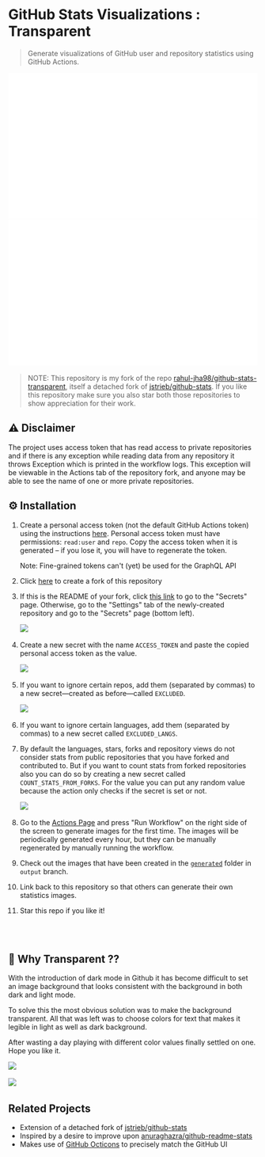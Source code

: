 # GitHub Stats Visualizations : Transparent
> Generate visualizations of GitHub user and repository statistics using GitHub
Actions.

<a href="https://github.com/darshanrampatel/github-stats-transparent">

![](https://raw.githubusercontent.com/darshanrampatel/github-stats-transparent/output/generated/overview.svg)
![](https://raw.githubusercontent.com/darshanrampatel/github-stats-transparent/output/generated/languages.svg)

</a>

> NOTE: This repository is my fork of the repo [rahul-jha98/github-stats-transparent](https://github.com/rahul-jha98/github-stats-transparent), itself a detached fork of [jstrieb/github-stats](https://github.com/jstrieb/github-stats). If you like this repository make sure you also star both those repositories to show appreciation for their work.

## ⚠️ Disclaimer

The project uses access token that has read access to private repositories and if there is any
exception while reading data from any repository it throws Exception which is printed in the workflow logs.
This exception will be viewable in the Actions tab of the repository fork, and
anyone may be able to see the name of one or more private repositories.

## ⚙️ Installation

1. Create a personal access token (not the default GitHub Actions token) using
   the instructions
   [here](https://docs.github.com/en/github/authenticating-to-github/creating-a-personal-access-token).
   Personal access token must have permissions: `read:user` and `repo`. Copy
   the access token when it is generated – if you lose it, you will have to
   regenerate the token.

   Note: Fine-grained tokens can't (yet) be used for the GraphQL API

2. Click [here](https://github.com/darshanrampatel/github-stats-transparent/fork) to create a
   fork of this repository

3. If this is the README of your fork, click [this
   link](../../settings/secrets/actions) to go to the "Secrets" page.
   Otherwise, go to the "Settings" tab of the newly-created repository and go
   to the "Secrets" page (bottom left).

   ![](https://raw.githubusercontent.com/darshanrampatel/github-stats-transparent/main/readme_images/Actions.png)

4. Create a new secret with the name `ACCESS_TOKEN` and paste the copied
   personal access token as the value.

   <img src='https://raw.githubusercontent.com/darshanrampatel/github-stats-transparent/main/readme_images/Token.png' height='250px'/>

5. If you want to ignore certain repos, add them (separated by commas) to a new
   secret—created as before—called `EXCLUDED`.

   <img src='https://raw.githubusercontent.com/darshanrampatel/github-stats-transparent/main/readme_images/Exclude.png' height='250px'/>

6. If you want to ignore certain languages, add them (separated by commas) to a new secret called
   `EXCLUDED_LANGS`.

7. By default the languages, stars, forks and repository views do not consider stats from
   public repositories that you have forked and contributed to. But if you want to count stats from
   forked repositories also you can do so by creating a new secret called `COUNT_STATS_FROM_FORKS`.
   For the value you can put any random value because the action only checks if the secret is set or not.

   <img src='https://raw.githubusercontent.com/darshanrampatel/github-stats-transparent/main/readme_images/Forks.png' height='250px'/>

8. Go to the [Actions Page](../../actions?query=workflow%3A"Generate+Stats+Images") and press "Run
   Workflow" on the right side of the screen to generate images for the first
   time. The images will be periodically generated every hour, but they can be
   manually regenerated by manually running the workflow.

9. Check out the images that have been created in the [`generated`](../output/generated)
   folder in `output` branch.

10. Link back to this repository so that others can generate their own
   statistics images.

11. Star this repo if you like it!


<br>
<br>

## 🤔 Why Transparent ??
With the introduction of dark mode in Github it has become difficult to set an image background that looks consistent with the background in both dark and light mode.

To solve this the most obvious solution was to make the background transparent. All that was left was to choose colors for text that makes it legible in light as well as dark background.

After wasting a day playing with different color values finally settled on one. Hope you like it.

![](https://raw.githubusercontent.com/darshanrampatel/github-stats-transparent/main/readme_images/light.png)

![](https://raw.githubusercontent.com/darshanrampatel/github-stats-transparent/main/readme_images/dark.png)


## Related Projects

- Extension of a detached fork of [jstrieb/github-stats](https://github.com/jstrieb/github-stats)
- Inspired by a desire to improve upon
  [anuraghazra/github-readme-stats](https://github.com/anuraghazra/github-readme-stats)
- Makes use of [GitHub Octicons](https://primer.style/octicons/) to precisely
  match the GitHub UI
